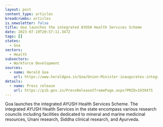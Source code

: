 ```yaml
---
layout: post
content_type: articles
breadcrumbs: articles
is_newsletter: false
title: Goa launches the integrated AYUSH Health Services Scheme
date: 2023-07-19T20:57:11.347Z
tags: []
states:
  - Goa
sectors:
  - Health
subsectors:
  - Workforce Development
sources:
  - name: Herald Goa
    url: https://www.heraldgoa.in/Goa/Union-Minister-inaugurates-integrated-AYUSH-health-services-in-Goa/207551
details:
  - name: Press release
    url: https://pib.gov.in/PressReleaseIframePage.aspx?PRID=1939475
---
```

Goa launches the integrated AYUSH Health Services Scheme. The integrated AYUSH Health Services in the state encompass various research councils including facilities dedicated to mineral and marine medicinal resources, Unani research, Siddha clinical research, and Ayurveda.
